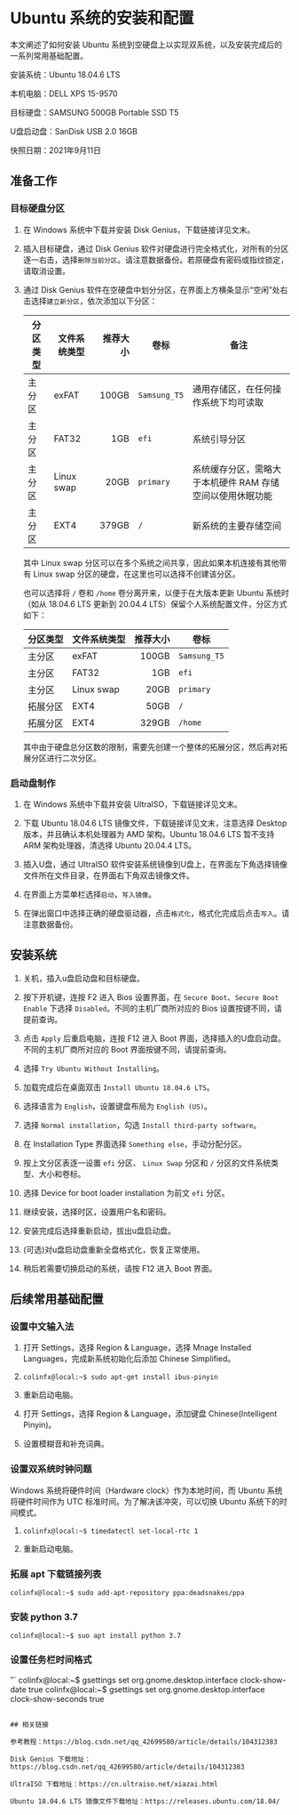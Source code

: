 # Ubuntu 系统的安装和配置

本文阐述了如何安装 Ubuntu 系统到空硬盘上以实现双系统，以及安装完成后的一系列常用基础配置。

安装系统：Ubuntu 18.04.6 LTS

本机电脑：DELL XPS 15-9570

目标硬盘：SAMSUNG 500GB Portable SSD T5

U盘启动盘：SanDisk USB 2.0 16GB

快照日期：2021年9月11日

## 准备工作

### 目标硬盘分区

1. 在 Windows 系统中下载并安装 Disk Genius，下载链接详见文末。

2. 插入目标硬盘，通过 Disk Genius 软件对硬盘进行完全格式化，对所有的分区逐一右击，选择`删除当前分区`。请注意数据备份。若原硬盘有密码或指纹锁定，请取消设置。

3. 通过 Disk Genius 软件在空硬盘中划分分区，在界面上方横条显示“空闲”处右击选择`建立新分区`，依次添加以下分区：

    |分区类型|文件系统类型|推荐大小|卷标|备注|
    |---|---|---:|---|---|
    |主分区|exFAT|100GB|`Samsung_T5`|通用存储区，在任何操作系统下均可读取|
    |主分区|FAT32|1GB|`efi`|系统引导分区|
    |主分区|Linux swap|20GB|`primary`|系统缓存分区，需略大于本机硬件 RAM 存储空间以使用休眠功能|
    |主分区|EXT4|379GB|`/`|新系统的主要存储空间|
    
    其中 Linux swap 分区可以在多个系统之间共享，因此如果本机连接有其他带有 Linux swap 分区的硬盘，在这里也可以选择不创建该分区。

    也可以选择将 `/` 卷和 `/home` 卷分离开来，以便于在大版本更新 Ubuntu 系统时（如从 18.04.6 LTS 更新到 20.04.4 LTS）保留个人系统配置文件，分区方式如下：
    
    |分区类型|文件系统类型|推荐大小|卷标|
    |---|---|---:|---|
    |主分区|exFAT|100GB|`Samsung_T5`|
    |主分区|FAT32|1GB|`efi`|
    |主分区|Linux swap|20GB|`primary`|
    |拓展分区|EXT4|50GB|`/`|
    |拓展分区|EXT4|329GB|`/home`|
    
    其中由于硬盘总分区数的限制，需要先创建一个整体的拓展分区，然后再对拓展分区进行二次分区。

### 启动盘制作

1. 在 Windows 系统中下载并安装 UltraISO，下载链接详见文末。

2. 下载 Ubuntu 18.04.6 LTS 镜像文件，下载链接详见文末，注意选择 Desktop 版本，并且确认本机处理器为 AMD 架构。Ubuntu 18.04.6 LTS 暂不支持 ARM 架构处理器，清选择 Ubuntu 20.04.4 LTS。

3. 插入U盘，通过 UltraISO 软件安装系统镜像到U盘上，在界面左下角选择镜像文件所在文件目录，在界面右下角双击镜像文件。 

4. 在界面上方菜单栏选择`启动`，`写入镜像`。

5. 在弹出窗口中选择正确的硬盘驱动器，点击`格式化`，格式化完成后点击`写入`。请注意数据备份。

## 安装系统

1. 关机，插入u盘启动盘和目标硬盘。

2. 按下开机键，连按 F2 进入 Bios 设置界面，在 `Secure Boot`、`Secure Boot Enable` 下选择 `Disabled`。不同的主机厂商所对应的 Bios 设置按键不同，请提前查询。

3. 点击 `Apply` 后重启电脑，连按 F12 进入 Boot 界面，选择插入的U盘启动盘。不同的主机厂商所对应的 Boot 界面按键不同，请提前查询。

4. 选择 `Try Ubuntu Without Installing`。

5. 加载完成后在桌面双击 `Install Ubuntu 18.04.6 LTS`。

6. 选择语言为 `English`，设置键盘布局为 `English (US)`。

7. 选择 `Normal installation`，勾选 `Install third-party software`。

8. 在 Installation Type 界面选择 `Something else`，手动分配分区。

9. 按上文分区表逐一设置 `efi` 分区、 `Linux Swap` 分区和 `/` 分区的文件系统类型、大小和卷标。

10. 选择 Device for boot loader installation 为前文 `efi` 分区。

11. 继续安装，选择时区，设置用户名和密码。

12. 安装完成后选择重新启动，拔出u盘启动盘。

13. (可选)对u盘启动盘重新全盘格式化，恢复正常使用。

14. 稍后若需要切换启动的系统，请按 F12 进入 Boot 界面。

## 后续常用基础配置

### 设置中文输入法

1. 打开 Settings，选择 Region & Language，选择 Mnage Installed Languages，完成新系统初始化后添加 Chinese Simplified。

2. `colinfx@local:~$ sudo apt-get install ibus-pinyin`

3. 重新启动电脑。

4. 打开 Settings，选择 Region & Language，添加键盘 Chinese(Intelligent Pinyin)。

5. 设置模糊音和补充词典。

### 设置双系统时钟问题

Windows 系统将硬件时间（Hardware clock）作为本地时间，而 Ubuntu 系统将硬件时间作为 UTC 标准时间。为了解决该冲突，可以切换 Ubuntu 系统下的时间模式。

1. `colinfx@local:~$ timedatectl set-local-rtc 1`

2. 重新启动电脑。

### 拓展 apt 下载链接列表

`colinfx@local:~$ sudo add-apt-repository ppa:deadsnakes/ppa`

### 安装 python 3.7

`colinfx@local:~$ suo apt install python 3.7`

### 设置任务栏时间格式

‵‵`
colinfx@local:~$ gsettings set org.gnome.desktop.interface clock-show-date true
colinfx@local:~$ gsettings set org.gnome.desktop.interface clock-show-seconds true
```

## 相关链接

参考教程：https://blog.csdn.net/qq_42699580/article/details/104312383

Disk Genius 下载地址：https://blog.csdn.net/qq_42699580/article/details/104312383

UltraISO 下载地址：https://cn.ultraiso.net/xiazai.html

Ubuntu 18.04.6 LTS 镜像文件下载地址：https://releases.ubuntu.com/18.04/

